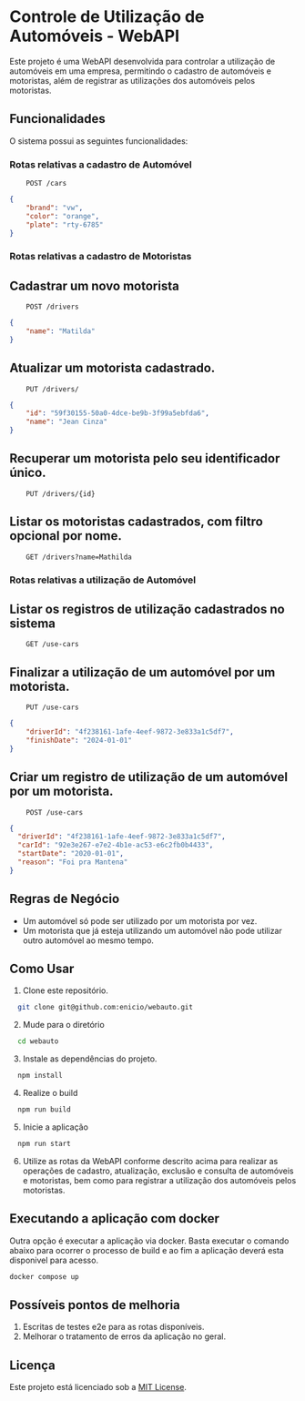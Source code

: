 # Controle de Utilização de Automóveis - WebAPI

Este projeto é uma WebAPI desenvolvida para controlar a utilização de automóveis em uma empresa, permitindo o cadastro de automóveis e motoristas, além de registrar as utilizações dos automóveis pelos motoristas.

## Funcionalidades

O sistema possui as seguintes funcionalidades:

### Rotas relativas a cadastro de Automóvel

```http
    POST /cars
```

```json
{
	"brand": "vw",
	"color": "orange",
	"plate": "rty-6785"
}
```

### Rotas relativas a cadastro de Motoristas


## Cadastrar um novo motorista

```http
    POST /drivers
```

```json
{
	"name": "Matilda"
}
```

## Atualizar um motorista cadastrado.
```http
    PUT /drivers/
```

```json
{
	"id": "59f30155-50a0-4dce-be9b-3f99a5ebfda6",
	"name": "Jean Cinza"
}
```

## Recuperar um motorista pelo seu identificador único.

```http
    PUT /drivers/{id}
```

## Listar os motoristas cadastrados, com filtro opcional por nome.

```http
    GET /drivers?name=Mathilda
```


### Rotas relativas a utilização de Automóvel

## Listar os registros de utilização cadastrados no sistema
```http
    GET /use-cars
```

## Finalizar a utilização de um automóvel por um motorista.
```http
    PUT /use-cars
```
```json
{
	"driverId": "4f238161-1afe-4eef-9872-3e833a1c5df7",
	"finishDate": "2024-01-01"
}
```

## Criar um registro de utilização de um automóvel por um motorista.
```http
    POST /use-cars
```
```json
{
  "driverId": "4f238161-1afe-4eef-9872-3e833a1c5df7",
  "carId": "92e3e267-e7e2-4b1e-ac53-e6c2fb0b4433",
  "startDate": "2020-01-01",
  "reason": "Foi pra Mantena"
}
```


## Regras de Negócio

- Um automóvel só pode ser utilizado por um motorista por vez.
- Um motorista que já esteja utilizando um automóvel não pode utilizar outro automóvel ao mesmo tempo.

## Como Usar

1. Clone este repositório.
```bash
  git clone git@github.com:enicio/webauto.git
```
2. Mude para o diretório
```bash
  cd webauto
```
3. Instale as dependências do projeto.
```bash
  npm install
```
4. Realize o build
```bash
  npm run build
```
5. Inicie a aplicação
```bash
  npm run start
```

6. Utilize as rotas da WebAPI conforme descrito acima para realizar as operações de cadastro, atualização, exclusão e consulta de automóveis e motoristas, bem como para registrar a utilização dos automóveis pelos motoristas.

## Executando a aplicação com  docker

Outra opção é executar a aplicação via docker.
Basta executar o comando abaixo para ocorrer o processo de build 
e ao fim a aplicação deverá esta disponivel para acesso.
```bash
docker compose up
```

## Possíveis pontos de melhoria

1. Escritas de testes e2e para as rotas disponíveis.
2. Melhorar o tratamento de erros da aplicação no geral.


## Licença

Este projeto está licenciado sob a [MIT License](LICENSE).
